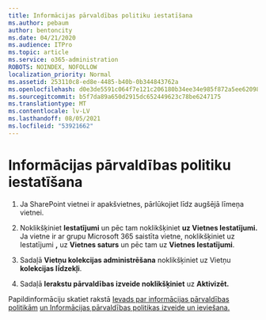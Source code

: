 ```yaml
---
title: Informācijas pārvaldības politiku iestatīšana
ms.author: pebaum
author: bentoncity
ms.date: 04/21/2020
ms.audience: ITPro
ms.topic: article
ms.service: o365-administration
ROBOTS: NOINDEX, NOFOLLOW
localization_priority: Normal
ms.assetid: 253110c8-ed8e-4485-b40b-0b344843762a
ms.openlocfilehash: d0e3de5591c064f7e121c206180b34ee34e985f872a5ee6209889ecad6eaa32c
ms.sourcegitcommit: b5f7da89a650d2915dc652449623c78be6247175
ms.translationtype: MT
ms.contentlocale: lv-LV
ms.lasthandoff: 08/05/2021
ms.locfileid: "53921662"
---
```

# <a name="set-up-information-management-policies"></a>Informācijas pārvaldības politiku iestatīšana

1. Ja SharePoint vietnei ir apakšvietnes, pārlūkojiet līdz augšējā līmeņa vietnei.
    
2. Noklikšķiniet **Iestatījumi** un pēc tam noklikšķiniet **uz Vietnes Iestatījumi.** Ja vietne ir ar grupu Microsoft 365 saistīta vietne, noklikšķiniet uz Iestatījumi **,** uz **Vietnes saturs** un pēc tam uz **Vietnes Iestatījumi**.
    
3. Sadaļā **Vietņu kolekcijas administrēšana** noklikšķiniet uz Vietņu **kolekcijas līdzekļi**.
    
4. Sadaļā **Ierakstu pārvaldības izveide noklikšķiniet** uz **Aktivizēt.**
    
Papildinformāciju skatiet rakstā [Ievads par informācijas pārvaldības politikām](https://go.microsoft.com/fwlink/?linkid=404239) [un Informācijas pārvaldības politikas izveide un ieviešana.](https://go.microsoft.com/fwlink/?linkid=2003916)
  

